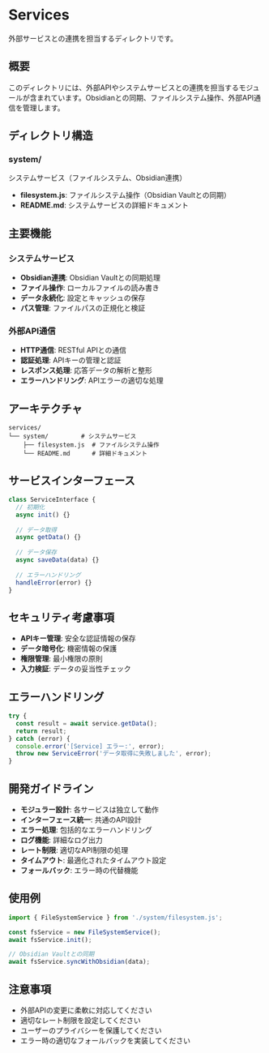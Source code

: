 # Services

外部サービスとの連携を担当するディレクトリです。

## 概要

このディレクトリには、外部APIやシステムサービスとの連携を担当するモジュールが含まれています。Obsidianとの同期、ファイルシステム操作、外部API通信を管理します。

## ディレクトリ構造

### system/
システムサービス（ファイルシステム、Obsidian連携）
- **filesystem.js**: ファイルシステム操作（Obsidian Vaultとの同期）
- **README.md**: システムサービスの詳細ドキュメント

## 主要機能

### システムサービス
- **Obsidian連携**: Obsidian Vaultとの同期処理
- **ファイル操作**: ローカルファイルの読み書き
- **データ永続化**: 設定とキャッシュの保存
- **パス管理**: ファイルパスの正規化と検証

### 外部API通信
- **HTTP通信**: RESTful APIとの通信
- **認証処理**: APIキーの管理と認証
- **レスポンス処理**: 応答データの解析と整形
- **エラーハンドリング**: APIエラーの適切な処理

## アーキテクチャ

```
services/
└── system/         # システムサービス
    ├── filesystem.js  # ファイルシステム操作
    └── README.md      # 詳細ドキュメント
```

## サービスインターフェース

```javascript
class ServiceInterface {
  // 初期化
  async init() {}
  
  // データ取得
  async getData() {}
  
  // データ保存
  async saveData(data) {}
  
  // エラーハンドリング
  handleError(error) {}
}
```

## セキュリティ考慮事項

- **APIキー管理**: 安全な認証情報の保存
- **データ暗号化**: 機密情報の保護
- **権限管理**: 最小権限の原則
- **入力検証**: データの妥当性チェック

## エラーハンドリング

```javascript
try {
  const result = await service.getData();
  return result;
} catch (error) {
  console.error('[Service] エラー:', error);
  throw new ServiceError('データ取得に失敗しました', error);
}
```

## 開発ガイドライン

- **モジュラー設計**: 各サービスは独立して動作
- **インターフェース統一**: 共通のAPI設計
- **エラー処理**: 包括的なエラーハンドリング
- **ログ機能**: 詳細なログ出力
- **レート制限**: 適切なAPI制限の処理
- **タイムアウト**: 最適化されたタイムアウト設定
- **フォールバック**: エラー時の代替機能

## 使用例

```javascript
import { FileSystemService } from './system/filesystem.js';

const fsService = new FileSystemService();
await fsService.init();

// Obsidian Vaultとの同期
await fsService.syncWithObsidian(data);
```

## 注意事項

- 外部APIの変更に柔軟に対応してください
- 適切なレート制限を設定してください
- ユーザーのプライバシーを保護してください
- エラー時の適切なフォールバックを実装してください

